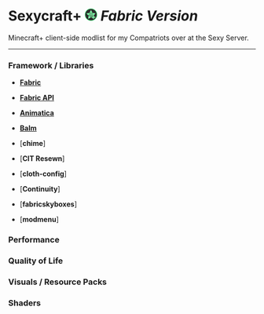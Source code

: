 # Sexycraft+ <img src="assets/logo.png" alt="logo" style="width:25px;height:25px;">  _Fabric Version_
Minecraft+ client-side modlist for my Compatriots over at the Sexy Server.



---

### Framework / Libraries

* [**Fabric**]()  

* [**Fabric API**]()  

* [**Animatica**]()  

* [**Balm**](https://www.curseforge.com/minecraft/mc-mods/balm-fabric/files)  

* [**chime**]  

* [**CIT Resewn**]  

* [**cloth-config**]  

* [**Continuity**]  

* [**fabricskyboxes**]  

* [**modmenu**]  

### Performance

### Quality of Life

### Visuals / Resource Packs

### Shaders


